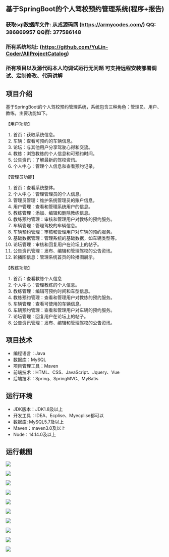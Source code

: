 ## 基于SpringBoot的个人驾校预约管理系统(程序+报告)

###  获取sql数据库文件: 从戎源码网 (https://armycodes.com/) QQ: 386869957 QQ群: 377586148
###  所有系统地址: (https://github.com/YuLin-Coder/AllProjectCatalog) 
###  所有项目以及源代码本人均调试运行无问题 可支持远程安装部署调试、定制修改、代码讲解

## 项目介绍
基于SpringBoot的个人驾校预约管理系统，系统包含三种角色：管理员、用户、教练，主要功能如下。

【用户功能】
1. 首页：获取系统信息。
2. 车辆：查看可预约的车辆信息。
3. 论坛：与其他用户分享驾驶心得和交流。
4. 教练：浏览教练的个人信息和可预约时间。
5. 公告资讯：了解最新的驾校资讯。
6. 个人中心：管理个人信息和查看预约记录。

【管理员功能】
1. 首页：查看系统整体。
2. 个人中心：管理管理员的个人信息。
3. 管理员管理：维护系统管理员的账户信息。
4. 用户管理：查看和管理系统用户的信息。
5. 教练管理：添加、编辑和删除教练信息。
6. 教练预约管理：审核和管理用户对教练的预约服务。
7. 车辆管理：管理驾校的车辆信息。
8. 车辆预约管理：审核和管理用户对车辆的预约服务。
9. 基础数据管理：管理系统的基础数据，如车辆类型等。
10. 论坛管理：审核和回复用户在论坛上的帖子。
11. 公告资讯管理：发布、编辑和管理驾校的公告资讯。
12. 轮播图信息：管理系统首页的轮播图展示。

【教练功能】
1. 首页：查看教练个人信息
2. 个人中心：管理教练的个人信息。
3. 教练管理：编辑可预约时间和车型信息。
4. 教练预约管理：查看和管理用户对教练的预约服务。
5. 车辆管理：查看可使用的车辆信息。
6. 车辆预约管理：查看和管理用户对车辆的预约服务。
7. 论坛管理：回复用户在论坛上的帖子。
8. 公告资讯管理：发布、编辑和管理驾校的公告资讯。

## 项目技术
- 编程语言：Java
- 数据库：MySQL
- 项目管理工具：Maven
- 前端技术：HTML、CSS、JavaScript、Jquery、Vue
- 后端技术：Spring、SpringMVC、MyBatis

## 运行环境
- JDK版本：JDK1.8及以上
- 开发工具：IDEA、Ecplise、Myecplise都可以
- 数据库: MySQL5.7及以上
- Maven：maven3.0及以上
- Node：14.14.0及以上

## 运行截图
![](screenshot/1.png)

![](screenshot/2.png)

![](screenshot/3.png)

![](screenshot/4.png)

![](screenshot/5.png)

![](screenshot/6.png)

![](screenshot/7.png)

![](screenshot/8.png)

![](screenshot/9.png)

![](screenshot/10.png)